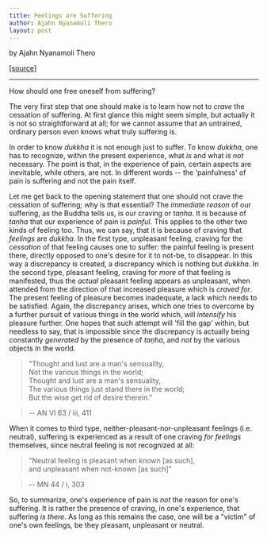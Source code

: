 ```yaml
---
title: Feelings are Suffering
author: Ajahn Nyanamoli Thero
layout: post
---
```


by Ajahn Nyanamoli Thero

[[source]](https://www.hillsidehermitage.org/feelings-are-suffering/)

---  

How should one free oneself from suffering?

The very first step that one should make is to learn how not to *crave* the cessation of suffering. At first glance this might seem simple, but actually it is not so straightforward at all; for we cannot assume that an untrained, ordinary person even knows what truly suffering is.

In order to know *dukkha* it is not enough just to suffer. To know *dukkha*, one has to recognize, within the present experience, what *is* and what *is not* necessary. The point is that, in the experience of pain, certain aspects are inevitable, while others, are not. In different words -- the 'painfulness' of pain is suffering and not the pain itself.

Let me get back to the opening statement that one should not crave the cessation of suffering; why is that essential? The *immediate reason* of our suffering, as the Buddha tells us, is our craving or *taṇha*. It is because of *taṇha* that our experience of pain is *painful*. This applies to the other two kinds of feeling too. Thus, we can say, that it is because of craving that *feelings* are *dukkha*. In the first type, unpleasant feeling, craving for the *cessation* of that feeling causes one to suffer: the painful feeling is present there, directly opposed to one's desire for it to not-be, to disappear. In this way a discrepancy is created, a discrepancy which is nothing but *dukkha*. In the second type, pleasant feeling, craving for *more* of that feeling is manifested, thus the *actual* pleasant feeling appears as unpleasant, when attended from the direction of that increased pleasure which is *craved for*. The present feeling of pleasure becomes inadequate, a lack which needs to be satisfied. Again, the discrepancy arises, which one tries to overcome by a further pursuit of various things in the world which, will *intensify* his pleasure further. One hopes that such attempt will 'fill the gap' within, but needless to say, that is impossible since the discrepancy is actually being constantly *generated* by the presence of *taṇha*, and *not* by the various objects in the world.

>"Thought and lust are a man's sensuality,  
>Not the various things in the world;  
>Thought and lust are a man's sensuality,  
>The various things just stand there in the world;  
>But the wise get rid of desire therein."

>-- AN VI 63 / iii, 411

When it comes to third type, neither-pleasant-nor-unpleasant feelings (i.e. neutral), suffering is experienced as a result of one craving *for feelings* themselves, since neutral feeling is not recognized at all:

>"Neutral feeling is pleasant when known \[as such\],  
and unpleasant when not-known \[as such\]"

> -- MN 44 / i, 303

So, to summarize, one's experience of pain is *not* the reason for one's suffering. It is rather the presence of craving, in one's experience, that suffering *is there*. As long as this remains the case, one will be a "victim" of one's own feelings, be they pleasant, unpleasant or neutral.

<!--  

_Meanings_ version

How should one free oneself from suffering?

The very first step that one should take is to learn how not to _crave_ (_taṇha_) the cessation of suffering (_dukkha_). At first glance this might seem simple, but actually it is not so straightforward at all; for we cannot assume that an untrained, ordinary person even knows what suffering truly is.

In order to know suffering it is not enough just to suffer. To know suffering one has to recognize, within the present experience, what _is_ and what _is not_ necessary. The point is that, in the experience of pain, certain aspects are inevitable, while others are not. In other words—the ‘painfulness’ of pain is suffering and not the pain itself.

Let me go back to the opening statement that one should not crave the cessation of suffering; why is that essential? The _immediate reason_ of our suffering, as the Buddha tells us, is our craving. It is because of craving that our experience of pain is _painful_. This applies to the other two kinds of feeling too: pleasant and neutral. Thus, we can say that it is _because of craving_ that feelings are _suffering_. In the first type, unpleasant feeling, craving for the _cessation_ of that feeling causes one to suffer: the painful feeling is present there, directly opposed to one’s desire for it to not-be, to disappear. In this way a discrepancy is created, a discrepancy which is nothing but suffering. In the second type, pleasant feeling, craving for _more_ of that feeling is manifested, thus the _actual_ pleasant feeling appears as unpleasant, when attended from the direction of that increased pleasure which is _craved for_. The present feeling of pleasure becomes inadequate, a lack which needs to be satisfied. Again the discrepancy arises, which one tries to overcome by a further pursuit of various things in the world which will _intensify_ one’s pleasure further. One hopes that such attempt will ‘fill the gap’ within but, needless to say, that is impossible since the discrepancy is actually being constantly _generated_ by the presence of craving and not by the various objects in the world.

>_Saṅkapparāgo purisassa kāmo,_\
>_Na te kāmā yāni citrāni loke._\
>_Saṅkapparāgo purisassa kāmo,_\
>_Tiṭṭhanti citrāni tath’eva loke._\
>_Ath’ettha dhīrā vinayanti chandan”ti._

>“Thought and lust are a man’s sensuality,\
>Not the various things in the world;\
>Thought and lust are a man’s sensuality,\
>The various things just stand there in the world;\
>But the wise get rid of desire therein.”

> – (AN 6:63/iii,411)

When it comes to the third type, neither-pleasant-nor-unpleasant feeling (i.e. neutral), suffering is experienced as a result of one craving _for feelings_ themselves, since neutral feeling is not recognized at all:

>_Adukkhamasukhā vedanā ñāṇasukhā aññāṇadukkhā’ti_

>“Neutral feeling is pleasant when known \[as such\], and unpleasant when not-known \[as such\].” 

> – (MN 44/i,303)

So, to summarize, one’s experience of pain is _not_ the reason for one’s suffering. Rather it is because of the presence of craving in one’s experience that suffering _is there_. As long as this remains the case, one will be a ‘victim’ of one’s own feelings, be they pleasant, unpleasant or neutral.
-->
